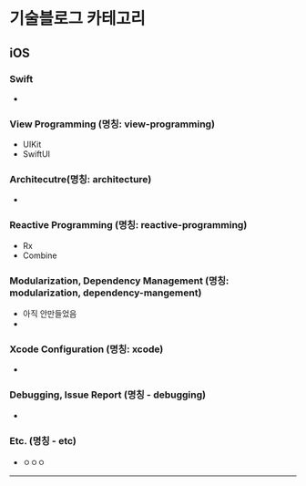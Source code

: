 # 기술블로그 카테고리



## iOS

### Swift

- 

### View Programming (명칭: view-programming)

- UIKit
- SwiftUI

### Architecutre(명칭: architecture)

- 

### Reactive Programming (명칭: reactive-programming)

- Rx
- Combine

### Modularization, Dependency Management (명칭: modularization, dependency-mangement)

- 아직 안만들었음
- 

### Xcode Configuration (명칭: xcode)

- 

### Debugging, Issue Report (명칭 - debugging)

- 

### Etc. (명칭 - etc)

- ㅇㅇㅇ

---

